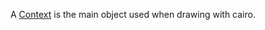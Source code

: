 A [Context](https://pycairo.readthedocs.io/en/latest/reference/context.html) is the main object used when drawing with cairo.
